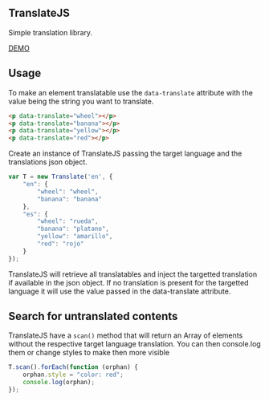 ## TranslateJS

Simple translation library.

[DEMO](https://germanbisurgi.github.io/TranslateJS/.)



## Usage

To make an element translatable use the `data-translate` attribute with the value
being the string you want to translate.


```html
<p data-translate="wheel"></p>
<p data-translate="banana"></p>
<p data-translate="yellow"></p>
<p data-translate="red"></p>
```
    
Create an instance of TranslateJS passing the target language and the translations
json object.
    
```js
var T = new Translate('en', {
    "en": {
        "wheel": "wheel",
        "banana": "banana"
    },
    "es": {
        "wheel": "rueda",
        "banana": "platano",
        "yellow": "amarillo",
        "red": "rojo"
    }
});
```

TranslateJS will retrieve all translatables and inject the targetted translation
if available in the json object. If no translation is present for the targetted
language it will use the value passed in the data-translate attribute.

## Search for untranslated contents

TranslateJS have a `scan()` method that will return an Array of elements without
the respective target language translation. You can then console.log them or
change styles to make then more visible

```js
T.scan().forEach(function (orphan) {
    orphan.style = "color: red";
    console.log(orphan);
});
```